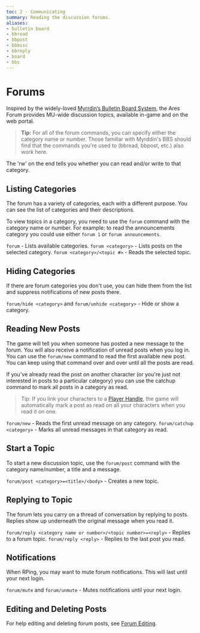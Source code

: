 ```yaml
---
toc: 2 - Communicating
summary: Reading the discussion forums.
aliases:
- bulletin board
- bbread
- bbpost
- bbmisc
- bbreply
- board
- bbs
---
```

# Forums

Inspired by the widely-loved [Myrrdin’s Bulletin Board System](http://www.firstmagic.com/~merlin/mushcode/mc.bb.html), the Ares Forum provides MU-wide discussion topics, available in-game and on the web portal.

> **Tip:** For all of the forum commands, you can specify either the category name or number.  Those familiar with Myrddin's BBS should find that the commands you're used to (bbread, bbpost, etc.) also work here.

The 'rw' on the end tells you whether you can read and/or write to that category.

## Listing Categories

The forum has a variety of categories, each with a different purpose.  You can see the list of categories and their descriptions.

To view topics in a category, you need to use the `forum` command with the category name or number.  For example: to read the announcements category you could use either `forum 1` or `forum announcements`.

`forum` - Lists available categories.
`forum <category>` - Lists posts on the selected category.
`forum <category>/<topic #>` - Reads the selected topic.
  
## Hiding Categories

If there are forum categories you don't use, you can hide them from the list and suppress notifications of new posts there.

`forum/hide <category>` and `forum/unhide <category>` - Hide or show a category.

## Reading New Posts

The game will tell you when someone has posted a new message to the forum.  You will also receive a notification of unread posts when you log in.  You can use the `forum/new` command to read the first available new post.  You can keep using that command over and over until all the posts are read.

If you've already read the post on another character (or you're just not interested in posts to a particular category) you can use the catchup command to mark all posts in a category as read.

> Tip:  If you link your characters to a [Player Handle](/help/handles), the game will automatically mark a post as read on all your characters when you read it on one.

`forum/new` - Reads the first unread message on any category.
`forum/catchup <category>` - Marks all unread messages in that category as read.

## Start a Topic

To start a new discussion topic, use the `forum/post` command with the category name/number, a title and a message.

`forum/post <category>=<title>/<body>` - Creates a new topic.

## Replying to Topic

The forum lets you carry on a thread of conversation by replying to posts.  Replies show up underneath the original message when you read it.

`forum/reply <category name or number>/<topic number>=<reply>` - Replies to a forum topic.
`forum/reply <reply>` - Replies to the last post you read.
  
## Notifications

When RPing, you may want to mute forum notifications.  This will last until your next login.

`forum/mute` and `forum/unmute` - Mutes notifications until your next login.

## Editing and Deleting Posts

For help editing and deleting forum posts, see [Forum Editing](/help/forum_edit).